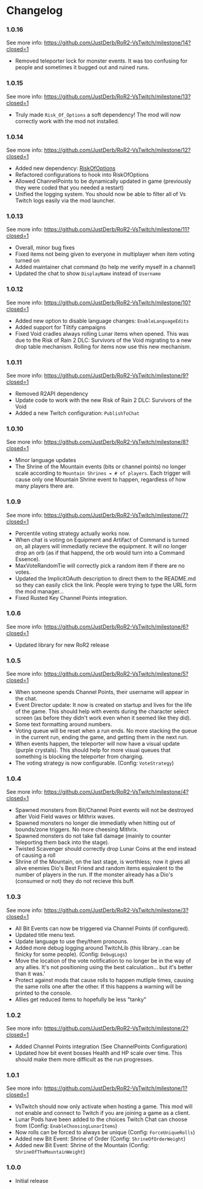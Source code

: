# Changelog

### 1.0.16

See more info: https://github.com/JustDerb/RoR2-VsTwitch/milestone/14?closed=1

* Removed teleporter lock for monster events. It was too confusing for people and sometimes it bugged out and ruined runs.

### 1.0.15

See more info: https://github.com/JustDerb/RoR2-VsTwitch/milestone/13?closed=1

* Truly made `Risk_Of_Options` a soft dependency! The mod will now correctly work with the mod not installed.

### 1.0.14

See more info: https://github.com/JustDerb/RoR2-VsTwitch/milestone/12?closed=1

* Added new dependency: [RiskOfOptions](https://thunderstore.io/package/Rune580/Risk_Of_Options/)
* Refactored configurations to hook into RiskOfOptions
* Allowed ChannelPoints to be dynamically updated in game (previously they were coded that you needed a restart)
* Unified the logging system. You should now be able to filter all of Vs Twitch logs easily via the mod launcher.

### 1.0.13

See more info: https://github.com/JustDerb/RoR2-VsTwitch/milestone/11?closed=1

* Overall, minor bug fixes
* Fixed items not being given to everyone in multiplayer when item voting turned on
* Added maintainer chat command (to help me verify myself in a channel)
* Updated the chat to show `DisplayName` instead of `Username`

### 1.0.12

See more info: https://github.com/JustDerb/RoR2-VsTwitch/milestone/10?closed=1

* Added new option to disable language changes: `EnableLanguageEdits`
* Added support for Tiltify campaigns
* Fixed Void cradles always rolling Lunar items when opened. This was due to the Risk of Rain 2 DLC: Survivors of the Void migrating to a new drop table mechanism. Rolling for items now use this new mechanism.

### 1.0.11

See more info: https://github.com/JustDerb/RoR2-VsTwitch/milestone/9?closed=1

* Removed R2API dependency
* Update code to work with the new Risk of Rain 2 DLC: Survivors of the Void
* Added a new Twitch configuration: `PublishToChat`

### 1.0.10

See more info: https://github.com/JustDerb/RoR2-VsTwitch/milestone/8?closed=1

* Minor language updates
* The Shrine of the Mountain events (bits or channel points) no longer scale according to `Mountain Shrines = # of players`. Each trigger will cause only one Mountain Shrine event to happen, regardless of how many players there are.

### 1.0.9

See more info: https://github.com/JustDerb/RoR2-VsTwitch/milestone/7?closed=1

* Percentile voting strategy actually works now.
* When chat is voting on Equipment and Artifact of Command is turned on, all players will immediatly recieve the equipment. It will no longer drop an orb (as if that happend, the orb would turn into a Command Essence).
* MaxVoteRandomTie will correctly pick a random item if there are no votes.
* Updated the ImplicitOAuth description to direct them to the README.md so they can easily click the link. People were trying to type the URL form the mod manager...
* Fixed Rusted Key Channel Points integration.

### 1.0.6

See more info: https://github.com/JustDerb/RoR2-VsTwitch/milestone/6?closed=1

* Updated library for new RoR2 release

### 1.0.5

See more info: https://github.com/JustDerb/RoR2-VsTwitch/milestone/5?closed=1

* When someone spends Channel Points, their username will appear in the chat.
* Event Director update: It now is created on startup and lives for the life of the game. This should help with events during the character select screen (as before they didn't work even when it seemed like they did).
* Some text formatting around numbers.
* Voting queue will be reset when a run ends. No more stacking the queue in the current run, ending the game, and getting them in the next run.
* When events happen, the teleporter will now have a visual update (purple crystals). This should help for more visual queues that something is blocking the teleporter from charging.
* The voting strategy is now configurable. (Config: `VoteStrategy`)

### 1.0.4

See more info: https://github.com/JustDerb/RoR2-VsTwitch/milestone/4?closed=1

* Spawned monsters from Bit/Channel Point events will not be destroyed after Void Field waves or Mithrix waves.
* Spawned monsters no longer die immediatly when hitting out of bounds/zone triggers. No more cheesing Mithrix.
* Spawned monsters do not take fall damage (mainly to counter teleporting them back into the stage).
* Twisted Scavenger should correctly drop Lunar Coins at the end instead of causing a roll
* Shrine of the Mountain, on the last stage, is worthless; now it gives all alive enemies Dio's Best Friend and random items equivalent to the number of players in the run. If the monster already has a Dio's (consumed or not) they do not recieve this buff.

### 1.0.3

See more info: https://github.com/JustDerb/RoR2-VsTwitch/milestone/3?closed=1

* All Bit Events can now be triggered via Channel Points (if configured).
* Updated title menu text.
* Update language to use they/them pronouns.
* Added more debug logging around TwitchLib (this library...can be finicky for some people). (Config: `DebugLogs`)
* Move the location of the vote notification to no longer be in the way of any allies. It's not positioning using the best calculation... but it's better than it was.'
* Protect against mods that cause rolls to happen mutliple times, causing the same rolls one after the other. If this happens a warning will be printed to the console.
* Allies get reduced items to hopefully be less "tanky"

### 1.0.2

See more info: https://github.com/JustDerb/RoR2-VsTwitch/milestone/2?closed=1

* Added Channel Points integration (See ChannelPoints Configuration)
* Updated how bit event bosses Health and HP scale over time. This should make them more difficult as the run progresses.

### 1.0.1

See more info: https://github.com/JustDerb/RoR2-VsTwitch/milestone/1?closed=1

* VsTwitch should now only activate when hosting a game. This mod will not enable and connect to Twitch if you are joining a game as a client.
* Lunar Pods have been added to the choices Twitch Chat can choose from (Config: `EnableChoosingLunarItems`)
* Now rolls can be forced to always be unique (Config: `ForceUniqueRolls`)
* Added new Bit Event: Shrine of Order (Config: `ShrineOfOrderWeight`)
* Added new Bit Event: Shrine of the Mountain (Config: `ShrineOfTheMountainWeight`)

### 1.0.0

* Initial release
